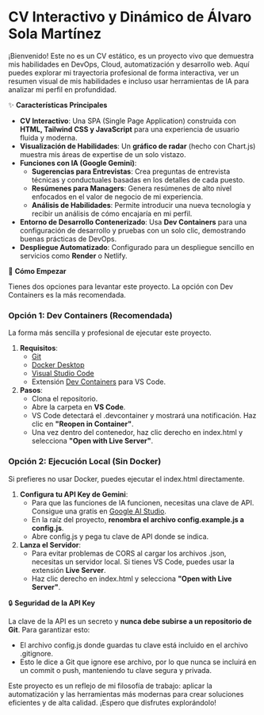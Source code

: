 # **CV Interactivo y Dinámico de Álvaro Sola Martínez**

¡Bienvenido! Este no es un CV estático, es un proyecto vivo que demuestra mis habilidades en DevOps, Cloud, automatización y desarrollo web. Aquí puedes explorar mi trayectoria profesional de forma interactiva, ver un resumen visual de mis habilidades e incluso usar herramientas de IA para analizar mi perfil en profundidad.

✨ **Características Principales**

- **CV Interactivo**: Una SPA (Single Page Application) construida con **HTML, Tailwind CSS y JavaScript** para una experiencia de usuario fluida y moderna.
- **Visualización de Habilidades**: Un **gráfico de radar** (hecho con Chart.js) muestra mis áreas de expertise de un solo vistazo.
- **Funciones con IA (Google Gemini)**:
  - **Sugerencias para Entrevistas**: Crea preguntas de entrevista técnicas y conductuales basadas en los detalles de cada puesto.
  - **Resúmenes para Managers**: Genera resúmenes de alto nivel enfocados en el valor de negocio de mi experiencia.
  - **Análisis de Habilidades**: Permite introducir una nueva tecnología y recibir un análisis de cómo encajaría en mi perfil.
- **Entorno de Desarrollo Contenerizado**: Usa **Dev Containers** para una configuración de desarrollo y pruebas con un solo clic, demostrando buenas prácticas de DevOps.
- **Despliegue Automatizado**: Configurado para un despliegue sencillo en servicios como **Render** o Netlify.

🚀 **Cómo Empezar**

Tienes dos opciones para levantar este proyecto. La opción con Dev Containers es la más recomendada.

### **Opción 1: Dev Containers (Recomendada)**

La forma más sencilla y profesional de ejecutar este proyecto.

1. **Requisitos**:
    - [Git](https://git-scm.com/)
    - [Docker Desktop](https://www.docker.com/products/docker-desktop/)
    - [Visual Studio Code](https://code.visualstudio.com/)
    - Extensión [Dev Containers](https://marketplace.visualstudio.com/items?itemName=ms-vscode-remote.remote-containers) para VS Code.
2. **Pasos**:
    - Clona el repositorio.
    - Abre la carpeta en **VS Code**.
    - VS Code detectará el .devcontainer y mostrará una notificación. Haz clic en **"Reopen in Container"**.
    - Una vez dentro del contenedor, haz clic derecho en index.html y selecciona **"Open with Live Server"**.

### **Opción 2: Ejecución Local (Sin Docker)**

Si prefieres no usar Docker, puedes ejecutar el index.html directamente.

1. **Configura tu API Key de Gemini**:
    - Para que las funciones de IA funcionen, necesitas una clave de API. Consigue una gratis en [Google AI Studio](https://aistudio.google.com/app/apikey).
    - En la raíz del proyecto, **renombra el archivo config.example.js a config.js**.
    - Abre config.js y pega tu clave de API donde se indica.
2. **Lanza el Servidor**:
    - Para evitar problemas de CORS al cargar los archivos .json, necesitas un servidor local. Si tienes VS Code, puedes usar la extensión **Live Server**.
    - Haz clic derecho en index.html y selecciona **"Open with Live Server"**.

🔒 **Seguridad de la API Key**

La clave de la API es un secreto y **nunca debe subirse a un repositorio de Git**. Para garantizar esto:

- El archivo config.js donde guardas tu clave está incluido en el archivo .gitignore.
- Esto le dice a Git que ignore ese archivo, por lo que nunca se incluirá en un commit o push, manteniendo tu clave segura y privada.

Este proyecto es un reflejo de mi filosofía de trabajo: aplicar la automatización y las herramientas más modernas para crear soluciones eficientes y de alta calidad. ¡Espero que disfrutes explorándolo!